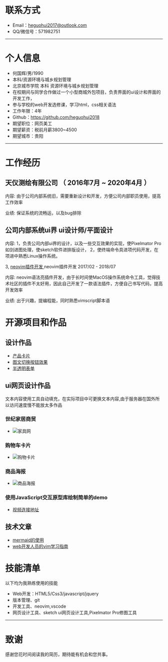 # 联系方式

- Email：heguohui2017@outlook.com 
- QQ/微信号：571982751

---

# 个人信息

 - 何国辉/男/1990 
 - 本科/资源环境与城乡规划管理 
 - 北京城市学院 本科 资源环境与城乡规划管理
 - 在校期间与同学合作做过一个小型商城外包项目，负责界面的ui设计和界面的开发工作，
 - 参与学校的web开发选修课，学习html，css相关语法
 - 工作年限：4年
 - Github：https://github.com/heguohui2018
 - 期望职位：网页美工
 - 期望薪资：税前月薪3800~4500
 - 期望城市：贵阳

---

# 工作经历

## 天仪测绘有限公司 （ 2016年7月 ~ 2020年4月 ）

内容: 由于公司内部系统旧，需要重新设计和开发，方便公司内部职员使用，提高工作效率

业绩: 保证系统的流畅运，以及bug排除

## 公司内部系统ui界 ui设计师/平面设计

内容:
1，负责公司内部ui界的设计，以及一些交互效果的实现，使Pixelmator Pro如剑进图处理，使sketch软件进排版设计，
2，使终端命令具进项代码开发，在项进中熟悉Linux操作系统。


3, [ neovim插件开发 ](heguohui2018/gruvbox-plus) neovim插件开发 2017/02 - 2018/07

内容: neovim语法亮插件开发，由于长时间使MacOS操作系统命令工具，觉得技术社区的插件不太好用，因此自己开发了一款语法插件，方便自己书写代码，提高开发效率

业绩: 出于兴趣，提编程能，同时熟悉vimscript脚本语

# 开源项目和作品

## 设计作品

- [产品卡片](https://heguohui2018.github.io/web-Demo/产品卡片/index.html)
- [图文切换按钮效果](https://heguohui2018.github.io/web-Demo/图文切换按钮效果/index.html)
- [半透明表单](https://heguohui2018.github.io/web-Demo/半透明登录表单/index.html)

## ui网页设计作品

文本内容使用工具自动填充，在实际项目中可更换文本内容,由于服务器在国外所以访问速度慢不能放太多作品

### 世纪家居商贸

- ![家具网](作品图片/家具网.png)

### 购物车卡片

- ![购物卡片](作品图片/购物卡片.png)

### 商品海报

- ![商品海报](作品图片/商品海报.png)

### 使用JavaScript交互原型库绘制简单的demo

- [视频连接地址](https://v.youku.com/v_show/id_XNDY0Nzc4NTE1Mg==.html)

## 技术文章

- [mermaid的使用](https://github.com/heguohui2018/My-Blog/blob/master/Markdown/mermaid.md)
- [web开发人员的vim学习指南](https://github.com/heguohui2018/My-Blog/blob/master/learn-vim/vim使用技巧.md)

# 技能清单

以下均为我熟练使用的技能

- Web开发：HTML5/Css3/javascript/jquery
- 版本管理、git
- 开发工具、neovim,vscode
- 网页设计工具、sketch ui网页设计工具,Pixelmator Pro修图工具
---

# 致谢
感谢您花时间阅读我的简历，期待能有机会和您共事。
